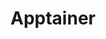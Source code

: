 ---
git: https://github.com/apptainer/apptainer
logohandle: apptainer
sort: apptainer
title: Apptainer
website: https://apptainer.org/
---